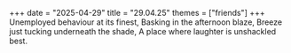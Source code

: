 +++
date = "2025-04-29"
title = "29.04.25"
themes = ["friends"]
+++
Unemployed behaviour at its finest,
Basking in the afternoon blaze,
Breeze just tucking underneath the shade,
A place where laughter is unshackled best.
